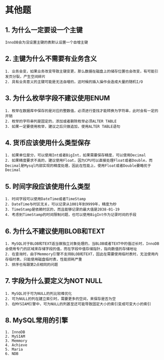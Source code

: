 # 其他题

## 1. 为什么一定要设一个主键

    InnoDB会为没设置主键的表默认设置一个自增主键

## 2. 主键为什么不需要有业务含义

    1. 业务会变，如果业务改变导致主键变更，那么数据在磁盘上的储存位置也会改变，有可能引发页分裂，产生空间碎片
    2. 具有业务意义的主键可能是无法自增的，这时候的插入操作会造成大量的随机I/O

## 3. 为什么枚举字段不建议使用ENUM

    1. 枚举在数据库中保存的是对应的整数值，必须进行查找才能转换为字符串，此时会有一定的开销
    2. 枚举的字符串列是固定的，添加或者删除枚举必须ALTER TABLE
    3. 如果一定要使用枚举，建议之后只做追加，使用ALTER TABLE语句

## 4. 货币应该使用什么类型保存

    1. 如果单位是分，可以使用Int或者BigInt，如果需要保存精度，可以使用Decimal
    2. 如果精度要求不高的，建议使用Float，因为CPU可以直接处理Float或者Double，而Decimal是Mysql内部实现的精度处理，因此在性能上，使用Float或者Double要略优于Decimal

## 5. 时间字段应该使用什么类型

    1. 时间字段可以使用DateTime或者TimeStamp
    2. DateTime与时区无关，可以记录从1001年到9999年，精度为秒
    3. TimeStamp是依赖时区的，而且能够记录的最大值是2038-01-19
    4. 考虑到TimeStamp的时间限制问题，也可以使用BigInt作为记录时间的手段

## 6. 为什么不建议使用BLOB和TEXT

    1. MySQL对于BLOB和TEXT适当做独立对象处理的，当BLOB或者TEXT中的值过长时，InnoDB会使用专门的区域来存储字段的值，而在字段中值存储指针，指向数值的存储地址
    2. 在查询时，由于Memmory引擎不支持BLOB和TEXT，因此在需要使用临时表时，无法使用内存临时表，只能使用磁盘临时表，性能损耗严重
    3. 排序也有跟第2点相同的问题

## 7. 字段为什么要定义为NOT NULL

    1. MySQL对于可为NULL的列比较难优化
    2. 可为NULL的列在建立索引时，需要更多的空间，来保存是否为空
    3. 在MYSIAM引擎中，可为NULL的列甚至还可能导致固定大小的索引变成可变大小的索引

## 8. MySQL常用的引擎

    1. InnoDB
    2. MySIAM
    3. Memmory
    4. Achieve
    5. Maria
    6. NDB
